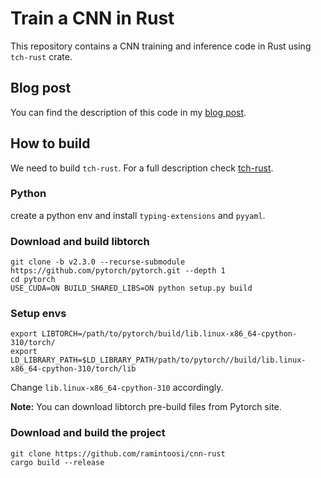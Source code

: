 # Train a CNN in Rust
This repository contains a CNN training and inference code in Rust using `tch-rust` crate.

## Blog post
You can find the description of this code in my [blog post](https://ramintoosi.ir/posts/2024/06/blog-post-1/).

## How to build

We need to build `tch-rust`. For a full description check [tch-rust](https://github.com/LaurentMazare/tch-rs).

### Python
create a python env and install `typing-extensions` and `pyyaml`.

### Download and build libtorch

```shell
git clone -b v2.3.0 --recurse-submodule https://github.com/pytorch/pytorch.git --depth 1
cd pytorch
USE_CUDA=ON BUILD_SHARED_LIBS=ON python setup.py build
```

### Setup envs
```shell
export LIBTORCH=/path/to/pytorch/build/lib.linux-x86_64-cpython-310/torch/
export LD_LIBRARY_PATH=$LD_LIBRARY_PATH/path/to/pytorch//build/lib.linux-x86_64-cpython-310/torch/lib
```
Change ```lib.linux-x86_64-cpython-310``` accordingly.

**Note:** You can download libtorch pre-build files from Pytorch site.

### Download and build the project

```shell
git clone https://github.com/ramintoosi/cnn-rust
cargo build --release
```